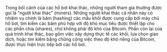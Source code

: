 Trong bối cảnh của các hồ bơi khai thác, những người tham gia thường được gọi là "người khai thác" (miners). Những người khai thác cá nhân này có nhiệm vụ chính là băm (hashing) các mẫu khối được cung cấp bởi máy chủ hồ bơi, tìm kiếm các băm phù hợp với độ khó mục tiêu được thiết lập cho các phần chia (shares), chứ không phải độ khó của Bitcoin. Phần còn lại của quá trình khai thác, bao gồm việc xây dựng thực tế các khối, lựa chọn giao dịch, hoặc tìm kiếm bằng chứng công việc theo độ khó riêng của Bitcoin, được thực hiện trực tiếp bởi các hồ bơi.